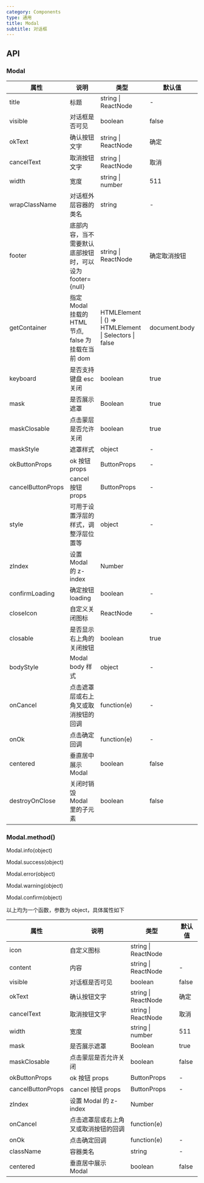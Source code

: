 ```yaml
---
category: Components
type: 通用
title: Modal
subtitle: 对话框
---
```



## API

### Modal

| 属性 | 说明 | 类型 | 默认值 |
| --- | --- | ---  | ---   |
| title | 标题 | string \| ReactNode | - |
| visible | 对话框是否可见 | boolean | false|
| okText | 确认按钮文字 | string \| ReactNode| 确定 |
| cancelText | 取消按钮文字 | string \| ReactNode | 取消 |
| width | 宽度 | string \| number | 511 |
| wrapClassName | 对话框外层容器的类名 | string | - |
| footer | 底部内容，当不需要默认底部按钮时，可以设为 footer={null} | string \| ReactNode | 确定取消按钮 |
| getContainer | 指定 Modal 挂载的 HTML 节点, false 为挂载在当前 dom | HTMLElement \| () => HTMLElement \|  Selectors \| false | document.body |
| keyboard | 是否支持键盘 esc 关闭 | boolean | true |
| mask | 是否展示遮罩 | Boolean | true |
| maskClosable | 点击蒙层是否允许关闭 | boolean | true |
| maskStyle | 遮罩样式 | object | - |
| okButtonProps | ok 按钮 props| ButtonProps | - |
| cancelButtonProps | cancel 按钮 props | ButtonProps | - |
| style | 可用于设置浮层的样式，调整浮层位置等 | object | - |
| zIndex | 设置 Modal 的 z-index | Number |
| confirmLoading | 确定按钮 loading | boolean | - |
| closeIcon | 自定义关闭图标 | ReactNode | - |
| closable | 是否显示右上角的关闭按钮 | boolean | true |
| bodyStyle | Modal body 样式 | object | - |
| onCancel | 点击遮罩层或右上角叉或取消按钮的回调 | function(e) | - |
| onOk | 点击确定回调 | function(e) | - |
| centered | 垂直居中展示 Modal | boolean | false |
|destroyOnClose | 关闭时销毁 Modal 里的子元素 | boolean | false|


### Modal.method()

Modal.info(object)

Modal.success(object)

Modal.error(object)

Modal.warning(object)

Modal.confirm(object)

以上均为一个函数，参数为 object，具体属性如下

| 属性 | 说明 | 类型 | 默认值 |
| --- | ---  | --- | ---   |
| icon | 自定义图标 | string \| ReactNode | <Icon type="question-circle" /> |
| content | 内容 | string \| ReactNode | - |
| visible | 对话框是否可见 | boolean | false |
| okText | 确认按钮文字 | string \| ReactNode | 确定 |
| cancelText | 取消按钮文字 | string \| ReactNode | 取消|
| width | 宽度 | string \|  number | 511 |
| mask | 是否展示遮罩 | Boolean | true |
| maskClosable | 点击蒙层是否允许关闭 | boolean | false |
| okButtonProps | ok 按钮 props | ButtonProps | - |
| cancelButtonProps | cancel 按钮 props | ButtonProps | - |
| zIndex | 设置 Modal 的 z-index | Number |
| onCancel | 点击遮罩层或右上角叉或取消按钮的回调 | function(e) |
| onOk | 点击确定回调 | function(e) | - |
| className | 容器类名 | string | - |
| centered | 垂直居中展示 Modal | boolean | false |
